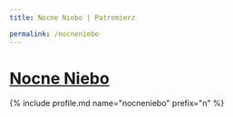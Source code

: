 ```yaml
---
title: Nocne Niebo | Patromierz

permalink: /nocneniebo
---
```


# [Nocne Niebo](https://patronite.pl/nocneniebo)

{% include profile.md name="nocneniebo" prefix="n" %}
